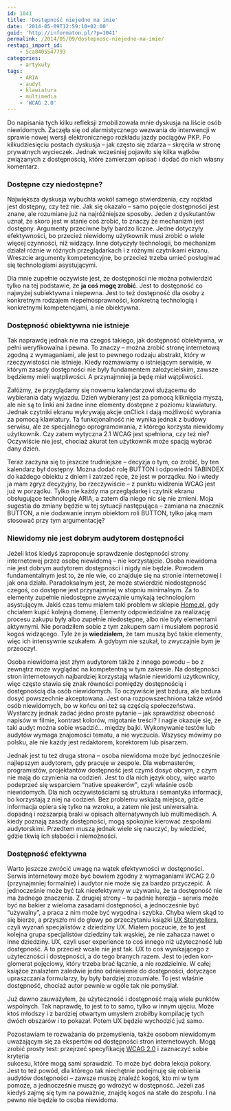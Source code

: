 ```yaml
---
id: 1041
title: 'Dostępność niejedno ma imie'
date: '2014-05-09T12:59:10+02:00'
guid: 'http://informaton.pl/?p=1041'
permalink: /2014/05/09/dostepnosc-niejedno-ma-imie/
restapi_import_id:
    - 5ca8405547793
categories:
    - artykuły
tags:
    - ARIA
    - audyt
    - klawiatura
    - multimedia
    - 'WCAG 2.0'
---
```


Do napisania tych kilku refleksji zmobilizowała mnie dyskusja na liście osób niewidomych. Zaczęła się od alarmistycznego wezwania do interwencji w sprawie nowej wersji elektronicznego rozkładu jazdy pociągów PKP. Po kilkudziesięciu postach dyskusja – jak często się zdarza – skręciła w stronę prywatnych wycieczek. Jednak wcześniej pojawiło się kilka wątków związanych z dostępnością, które zamierzam opisać i dodać do nich własny komentarz.

### Dostępne czy niedostępne?

Największa dyskusja wybuchła wokół samego stwierdzenia, czy rozkład jest dostępny, czy też nie. Jak się okazało – samo pojęcie dostępności jest znane, ale rozumiane już na najróżniejsze sposoby. Jeden z dyskutantów uznał, że skoro jest w stanie coś zrobić, to znaczy że mechanizm jest dostępny. Argumenty przeciwne były bardzo liczne. Jedne dotyczyły efektywności, bo przecież niewidomy użytkownik musi zrobić o wiele więcej czynności, niż widzący. Inne dotyczyły technologii, bo mechanizm działał różnie w różnych przeglądarkach i z różnymi czytnikami ekranu. Wreszcie argumenty kompetencyjne, bo przecież trzeba umieć posługiwać się technologiami asystującymi.

Dla mnie zupełnie oczywiste jest, że dostępności nie można potwierdzić tylko na tej podstawie, że **ja coś mogę zrobić**. Jest to dostępność co najwyżej subiektywna i niepewna. Jest to też dostępność dla osoby z konkretnym rodzajem niepełnosprawności, konkretną technologią i konkretnymi kompetencjami, a nie obiektywna.

### Dostępność obiektywna nie istnieje

Tak naprawdę jednak nie ma czegoś takiego, jak dostępność obiektywna, w pełni weryfikowalna i pewna. To znaczy – można zrobić stronę internetową zgodną z wymaganiami, ale jest to pewnego rodzaju abstrakt, który w rzeczywistości nie istnieje. Kiedy rozmawiamy o istniejącym serwisie, w którym zasady dostępności nie były fundamentem założycielskim, zawsze będziemy mieli wątpliwości. A przynajmniej ja będę miał wątpliwości.

Załóżmy, że przyglądamy się nowemu kalendarzowi służącemu do wybierania daty wyjazdu. Dzień wybierany jest za pomocą kliknięcia myszą, ale nie są to linki ani żadne inne elementy dostępne z poziomu klawiatury. Jednak czytniki ekranu wykrywają akcje onClick i dają możliwość wybrania za pomocą klawiatury. Ta funkcjonalność nie wynika jednak z budowy serwisu, ale ze specjalnego oprogramowania, z którego korzysta niewidomy użytkownik. Czy zatem wytyczna 2.1 WCAG jest spełniona, czy też nie? Oczywiście nie jest, chociaż akurat ten użytkownik może spacją wybrać dany dzień.

Teraz zaczyna się to jeszcze trudniejsze – decyzja o tym, co zrobić, by ten kalendarz był dostępny. Można dodać rolę BUTTON i odpowiedni TABINDEX do każdego obiektu z dniem i zatrzeć ręce, że jest w porządku. No i wtedy ja mam zgryz decyzyjny, bo rzeczywiście – z punktu widzenia WCAG jest już w porządku. Tylko nie każdy ma przeglądarkę i czytnik ekranu obsługujące technologię ARIA, a zatem dla niego nic się nie zmieni. Moja sugestia do zmiany będzie w tej sytuacji następująca – zamiana na znacznik BUTTON, a nie dodawanie innym obiektom roli BUTTON, tylko jaką mam stosować przy tym argumentację?

### Niewidomy nie jest dobrym audytorem dostępności

Jeżeli ktoś kiedyś zaproponuje sprawdzenie dostępności strony internetowej przez osobę niewidomą – nie korzystajcie. Osoba niewidoma nie jest dobrym audytorem dostępności i nigdy nie będzie. Powodem fundamentalnym jest to, że nie wie, co znajduje się na stronie internetowej i jak ona działa. Paradoksalnym jest, że może stwierdzić niedostępność czegoś, co dostępne jest przynajmniej w stopniu minimalnym. Za to elementy zupełnie niedostępne zwyczajnie umykają technologiom asystującym. Jakiś czas temu miałem taki problem w sklepie [Home.pl](http://home.pl), gdy chciałem kupić kolejną domenę. Elementy odpowiedzialne za realizację procesu zakupu były albo zupełnie niedostępne, albo nie były elementami aktywnymi. Nie poradziłem sobie z tym zakupem sam i musiałem poprosić kogoś widzącego. Tyle że ja **wiedziałem**, że tam muszą być takie elementy, więc ich intensywnie szukałem. A gdybym nie szukał, to zwyczajnie bym je przeoczył.

Osoba niewidoma jest złym audytorem także z innego powodu – bo z zewnątrz może wyglądać na kompetentną w tym zakresie. Na dostępności stron internetowych najbardziej korzystają właśnie niewidomi użytkownicy, więc często stawia się znak równości pomiędzy dostępnością i dostępnością dla osób niewidomych. To oczywiście jest bzdura, ale bzdura dosyć powszechnie akceptowana. Jest ona rozpowszechniona także wśród osób niewidomych, bo w końcu oni też są częścią społeczeństwa. Wystarczy jednak zadać jedno proste pytanie – jak sprawdzisz obecność napisów w filmie, kontrast kolorów, migotanie treści? I nagle okazuje się, że taki audyt można sobie wsadzić… między bajki. Wykonywanie testów lub audytów wymaga znajomości tematu, a nie wyczucia. Wszyscy mówimy po polsku, ale nie każdy jest redaktorem, korektorem lub pisarzem.

Jednak jest tu też druga strona – osoba niewidoma może być jednocześnie najlepszym audytorem, gdy pracuje w zespole. Dla webmasterów, programistów, projektantów dostępność jest czymś dosyć obcym, z czym nie mają do czynienia na codzień. Jest to dla nich język obcy, więc warto podeprzeć się wsparciem <span lang="en">“native speakerów”</span>, czyli właśnie osób niewidomych. Dla nich oczywistościami są struktura i semantyka informacji, bo korzystają z niej na codzień. Bez problemu wskażą miejsca, gdzie informacja opiera się tylko na wzroku, a zatem nie jest uniwersalna. dopadną i rozszarpią braki w opisach alternatywnych lub multimediach. A kiedy poznają zasady dostępności, mogą spokojnie kierować zespołami audytorskimi. Przedtem muszą jednak wiele się nauczyć, by wiedzieć, gdzie tkwią ich słabości i niemożności.

### Dostępność efektywna

Warto jeszcze zwrócić uwagę na wątek efektywności w dostępności. Serwis internetowy może być bowiem zgodny z wymaganiami WCAG 2.0 (przynajmniej formalnie) i audytor nie może się za bardzo przyczepić. A jednocześnie może być tak nieefektywny w używaniu, że ta dostępność nie ma żadnego znaczenia. Z drugiej strony – tu padnie herezja – serwis może być na bakier z wieloma zasadami dostępności, a jednocześnie być “używalny”, a praca z nim może być wygodna i szybka. Chyba wiem skąd to się bierze, a przyszło mi do głowy po przeczytaniu książki [UX Storytellers](http://www.hci.org.pl/uxs/), czyli wyznań specjalistów z dziedziny UX. Miałem poczucie, że to jest kolejna grupa specjalistów dziedziny tak wąskiej, że nie zahacza nawet o inne dziedziny. UX, czyli <span lang="en">user experience to coś innego niż użyteczność lub dostępność. A to przecież wcale nie jest tak. UX to coś wynikającego z użyteczności i dostępności, a do tego branych razem. Jest to jeden konglomerat pojęciowy, który trzeba brać łącznie, a nie rozdzielnie. W całej książce znalazłem zaledwie jedno odniesienie do dostępności, dotyczące upraszczania formularzy, by były bardziej zrozumiałe. To jest właśnie dostępność, chociaż autor pewnie w ogóle tak nie pomyślał.</span>

Już dawno zauważyłem, że użyteczność i dostępność mają wiele punktów wspólnych. Tak naprawdę, to jest to to samo, tylko w innym ujęciu. Może ktoś młodszy i z bardziej otwartym umysłem zrobiłby kompilację tych dwóch obszarów i to pokazał. Potem UX będzie wychodzić już samo.

Pozostawiam te rozważania do przemyślenia, także osobom niewidomym uważającym się za ekspertów od dostępności stron internetowych. Mogą zrobić prosty test: przejrzeć specyfikację [WCAG 2.0](http://fdc.org.pl/wcag2/) i zaznaczyć sobie kryteria  
 sukcesu, które mogą sami sprawdzić. To może być dobra lekcja pokory. Jest to też powód, dla którego tak niechętnie podejmuję się robienia audytów dostępności – zawsze muszę znaleźć kogoś, kto mi w tym pomoże, a jednocześnie muszę go wdrożyć w dostępność. Jeżeli zaś kiedyś zajmę się tym na poważnie, znajdę kogoś na stałe do zespołu. I na pewno nie będzie to osoba niewidoma.
